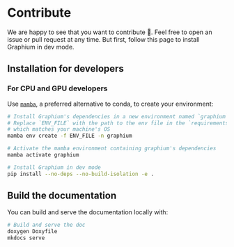 # Contribute

We are happy to see that you want to contribute 🤗.
Feel free to open an issue or pull request at any time. But first, follow this page to install Graphium in dev mode.

## Installation for developers

### For CPU and GPU developers

Use [`mamba`](https://github.com/mamba-org/mamba), a preferred alternative to conda, to create your environment:

```bash
# Install Graphium's dependencies in a new environment named `graphium`
# Replace `ENV_FILE` with the path to the env file in the `requirements` folder
# which matches your machine's OS
mamba env create -f ENV_FILE -n graphium

# Activate the mamba environment containing graphium's dependencies
mamba activate graphium

# Install Graphium in dev mode
pip install --no-deps --no-build-isolation -e .
```

## Build the documentation

You can build and serve the documentation locally with:

```bash
# Build and serve the doc
doxygen Doxyfile
mkdocs serve
```
